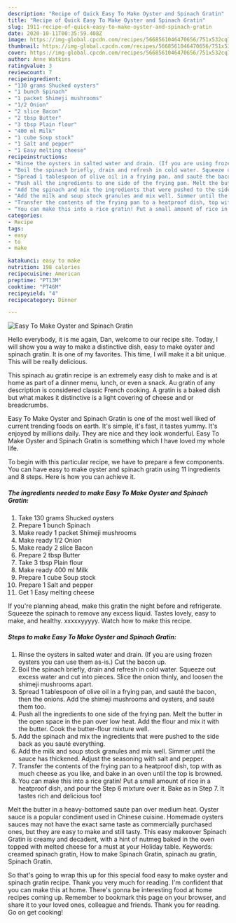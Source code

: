 ```yaml
---
description: "Recipe of Quick Easy To Make Oyster and Spinach Gratin"
title: "Recipe of Quick Easy To Make Oyster and Spinach Gratin"
slug: 1911-recipe-of-quick-easy-to-make-oyster-and-spinach-gratin
date: 2020-10-11T00:35:59.408Z
image: https://img-global.cpcdn.com/recipes/5668561046470656/751x532cq70/easy-to-make-oyster-and-spinach-gratin-recipe-main-photo.jpg
thumbnail: https://img-global.cpcdn.com/recipes/5668561046470656/751x532cq70/easy-to-make-oyster-and-spinach-gratin-recipe-main-photo.jpg
cover: https://img-global.cpcdn.com/recipes/5668561046470656/751x532cq70/easy-to-make-oyster-and-spinach-gratin-recipe-main-photo.jpg
author: Anne Watkins
ratingvalue: 3
reviewcount: 7
recipeingredient:
- "130 grams Shucked oysters"
- "1 bunch Spinach"
- "1 packet Shimeji mushrooms"
- "1/2 Onion"
- "2 slice Bacon"
- "2 tbsp Butter"
- "3 tbsp Plain flour"
- "400 ml Milk"
- "1 cube Soup stock"
- "1 Salt and pepper"
- "1 Easy melting cheese"
recipeinstructions:
- "Rinse the oysters in salted water and drain. (If you are using frozen oysters you can use them as-is.) Cut the bacon up."
- "Boil the spinach briefly, drain and refresh in cold water. Squeeze out excess water and cut into pieces. Slice the onion thinly, and loosen the shimeji mushrooms apart."
- "Spread 1 tablespoon of olive oil in a frying pan, and sauté the bacon, then the onions. Add the shimeji mushrooms and oysters, and sauté them too."
- "Push all the ingredients to one side of the frying pan. Melt the butter in the open space in the pan over low heat. Add the flour and mix it with the butter. Cook the butter-flour mixture well."
- "Add the spinach and mix the ingredients that were pushed to the side back as you sauté everything."
- "Add the milk and soup stock granules and mix well. Simmer until the sauce has thickened. Adjust the seasoning with salt and pepper."
- "Transfer the contents of the frying pan to a heatproof dish, top with as much cheese as you like, and bake in an oven until the top is browned."
- "You can make this into a rice gratin! Put a small amount of rice in a heatproof dish, and pour the Step 6 mixture over it. Bake as in Step 7. It tastes rich and delicious too!"
categories:
- Recipe
tags:
- easy
- to
- make

katakunci: easy to make 
nutrition: 198 calories
recipecuisine: American
preptime: "PT13M"
cooktime: "PT46M"
recipeyield: "4"
recipecategory: Dinner

---
```



![Easy To Make Oyster and Spinach Gratin](https://img-global.cpcdn.com/recipes/5668561046470656/751x532cq70/easy-to-make-oyster-and-spinach-gratin-recipe-main-photo.jpg)

Hello everybody, it is me again, Dan, welcome to our recipe site. Today, I will show you a way to make a distinctive dish, easy to make oyster and spinach gratin. It is one of my favorites. This time, I will make it a bit unique. This will be really delicious.

This spinach au gratin recipe is an extremely easy dish to make and is at home as part of a dinner menu, lunch, or even a snack. Au gratin of any description is considered classic French cooking. A gratin is a baked dish but what makes it distinctive is a light covering of cheese and or breadcrumbs.

Easy To Make Oyster and Spinach Gratin is one of the most well liked of current trending foods on earth. It's simple, it's fast, it tastes yummy. It's enjoyed by millions daily. They are nice and they look wonderful. Easy To Make Oyster and Spinach Gratin is something which I have loved my whole life.


To begin with this particular recipe, we have to prepare a few components. You can have easy to make oyster and spinach gratin using 11 ingredients and 8 steps. Here is how you can achieve it.

<!--inarticleads1-->

##### The ingredients needed to make Easy To Make Oyster and Spinach Gratin:

1. Take 130 grams Shucked oysters
1. Prepare 1 bunch Spinach
1. Make ready 1 packet Shimeji mushrooms
1. Make ready 1/2 Onion
1. Make ready 2 slice Bacon
1. Prepare 2 tbsp Butter
1. Take 3 tbsp Plain flour
1. Make ready 400 ml Milk
1. Prepare 1 cube Soup stock
1. Prepare 1 Salt and pepper
1. Get 1 Easy melting cheese


If you&#39;re planning ahead, make this gratin the night before and refrigerate. Squeeze the spinach to remove any excess liquid. Tastes lovely, easy to make, and healthy. xxxxxyyyyy. Watch how to make this recipe. 

<!--inarticleads2-->

##### Steps to make Easy To Make Oyster and Spinach Gratin:

1. Rinse the oysters in salted water and drain. (If you are using frozen oysters you can use them as-is.) Cut the bacon up.
1. Boil the spinach briefly, drain and refresh in cold water. Squeeze out excess water and cut into pieces. Slice the onion thinly, and loosen the shimeji mushrooms apart.
1. Spread 1 tablespoon of olive oil in a frying pan, and sauté the bacon, then the onions. Add the shimeji mushrooms and oysters, and sauté them too.
1. Push all the ingredients to one side of the frying pan. Melt the butter in the open space in the pan over low heat. Add the flour and mix it with the butter. Cook the butter-flour mixture well.
1. Add the spinach and mix the ingredients that were pushed to the side back as you sauté everything.
1. Add the milk and soup stock granules and mix well. Simmer until the sauce has thickened. Adjust the seasoning with salt and pepper.
1. Transfer the contents of the frying pan to a heatproof dish, top with as much cheese as you like, and bake in an oven until the top is browned.
1. You can make this into a rice gratin! Put a small amount of rice in a heatproof dish, and pour the Step 6 mixture over it. Bake as in Step 7. It tastes rich and delicious too!


Melt the butter in a heavy-bottomed saute pan over medium heat. Oyster sauce is a popular condiment used in Chinese cuisine. Homemade oysters sauces may not have the exact same taste as commercially purchased ones, but they are easy to make and still tasty. This easy makeover Spinach Gratin is creamy and decadent, with a hint of nutmeg baked in the oven topped with melted cheese for a must at your Holiday table. Keywords: creamed spinach gratin, How to make Spinach Gratin, spinach au gratin, Spinach Gratin. 

So that's going to wrap this up for this special food easy to make oyster and spinach gratin recipe. Thank you very much for reading. I'm confident that you can make this at home. There's gonna be interesting food at home recipes coming up. Remember to bookmark this page on your browser, and share it to your loved ones, colleague and friends. Thank you for reading. Go on get cooking!
